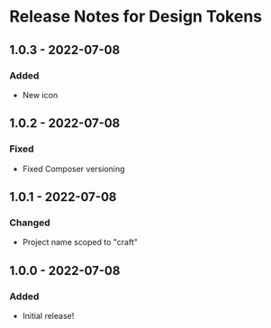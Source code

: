 # Release Notes for Design Tokens

## 1.0.3 - 2022-07-08

### Added
- New icon

## 1.0.2 - 2022-07-08

### Fixed
- Fixed Composer versioning

## 1.0.1 - 2022-07-08

### Changed
- Project name scoped to "craft"

## 1.0.0 - 2022-07-08

### Added
- Initial release!
